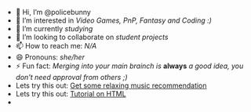 - 👋 Hi, I’m @policebunny
- 👀 I’m interested in *Video Games, PnP, Fantasy and Coding :)*
- 🌱 I’m currently *studying*
- 💞️ I’m looking to collaborate on *student projects*
- 📫 How to reach me: *N/A*
- 😄 Pronouns: *she/her*
- ⚡ Fun fact: *Merging into your main brainch is* **always** *a good idea, you don't need approval from others ;)*
- Lets try this out: <a href ="https://www.youtube.com/watch?v=dQw4w9WgXcQ&pp=ygUJcmljayByb2xs"> Get some relaxing music recommendation</a>
- Lets try this out: [Tutorial on HTML](https://youtu.be/s-NfumQCiVE)
- <!--- did you know, you can like hide stuff in the commentary as it is not visible to other people per se but you can still access it --->



<!---
F12 inspector is a strong tool
--->
